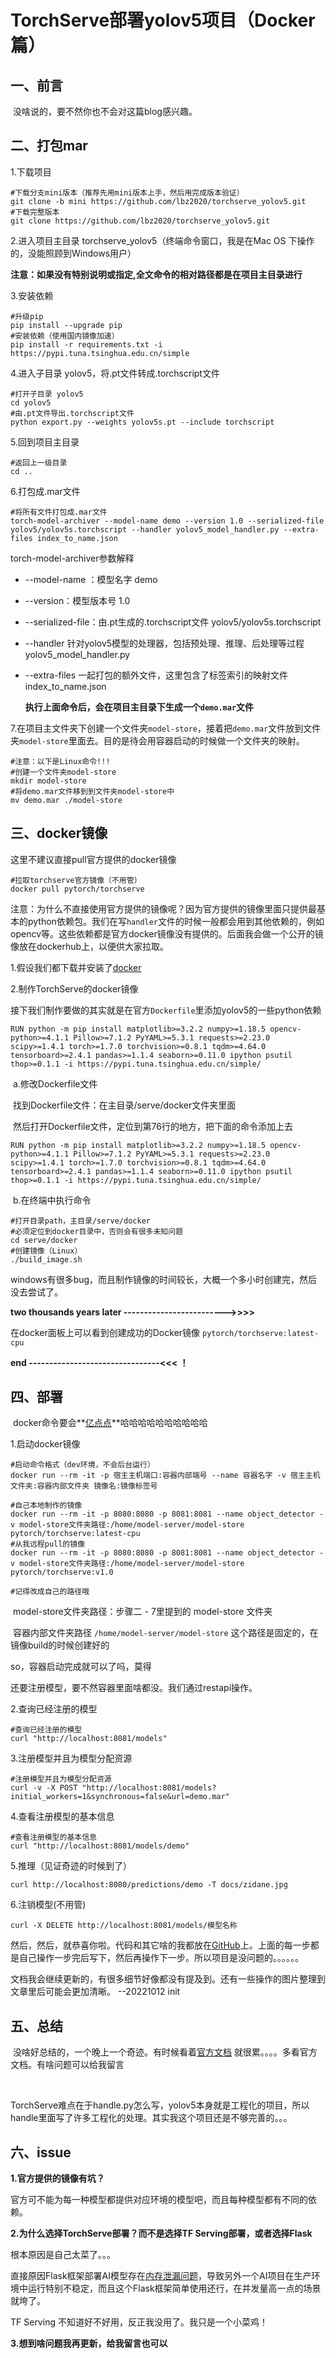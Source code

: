# TorchServe部署yolov5项目（Docker篇）



## 一、前言

​	没啥说的，要不然你也不会对这篇blog感兴趣。

## 二、打包mar

1.下载项目

```
#下载分支mini版本（推荐先用mini版本上手，然后用完成版本验证）
git clone -b mini https://github.com/lbz2020/torchserve_yolov5.git
#下载完整版本
git clone https://github.com/lbz2020/torchserve_yolov5.git
```

2.进入项目主目录 torchserve_yolov5（终端命令窗口，我是在Mac OS 下操作的，没能照顾到Windows用户）

​	**注意：如果没有特别说明或指定,全文命令的相对路径都是在项目主目录进行**

3.安装依赖

```
#升级pip
pip install --upgrade pip
#安装依赖（使用国内镜像加速）
pip install -r requirements.txt -i https://pypi.tuna.tsinghua.edu.cn/simple
```

4.进入子目录 yolov5，将.pt文件转成.torchscript文件

```
#打开子目录 yolov5
cd yolov5
#由.pt文件导出.torchscript文件
python export.py --weights yolov5s.pt --include torchscript
```

5.回到项目主目录

```
#返回上一级目录
cd ..
```

6.打包成.mar文件

```
#将所有文件打包成.mar文件
torch-model-archiver --model-name demo --version 1.0 --serialized-file yolov5/yolov5s.torchscript --handler yolov5_model_handler.py --extra-files index_to_name.json
```

torch-model-archiver参数解释

- --model-name ：模型名字 demo

- --version：模型版本号 1.0

- --serialized-file：由.pt生成的.torchscript文件 yolov5/yolov5s.torchscript

- --handler 针对yolov5模型的处理器，包括预处理、推理、后处理等过程 yolov5_model_handler.py

- --extra-files 一起打包的额外文件，这里包含了标签索引的映射文件 index_to_name.json

  **执行上面命令后，会在项目主目录下生成一个`demo.mar`文件**

7.在项目主文件夹下创建一个文件夹`model-store`，接着把`demo.mar`文件放到文件夹`model-store`里面去。目的是待会用容器启动的时候做一个文件夹的映射。

```
#注意：以下是Linux命令!!!
#创建一个文件夹model-store
mkdir model-store
#将demo.mar文件移到到文件夹model-store中
mv demo.mar ./model-store
```

## 三、docker镜像

这里不建议直接pull官方提供的docker镜像

```
#拉取torchserve官方镜像（不用管）
docker pull pytorch/torchserve
```

注意：为什么不直接使用官方提供的镜像呢？因为官方提供的镜像里面只提供最基本的python依赖包。我们在写`handler`文件的时候一般都会用到其他依赖的，例如opencv等。这些依赖都是官方docker镜像没有提供的。后面我会做一个公开的镜像放在dockerhub上，以便供大家拉取。



1.假设我们都下载并安装了[docker](https://www.docker.com/)

2.制作TorchServe的docker镜像

接下我们制作要做的其实就是在官方`Dockerfile`里添加yolov5的一些python依赖

```
RUN python -m pip install matplotlib>=3.2.2 numpy>=1.18.5 opencv-python>=4.1.1 Pillow>=7.1.2 PyYAML>=5.3.1 requests>=2.23.0 scipy>=1.4.1 torch>=1.7.0 torchvision>=0.8.1 tqdm>=4.64.0 tensorboard>=2.4.1 pandas>=1.1.4 seaborn>=0.11.0 ipython psutil thop>=0.1.1 -i https://pypi.tuna.tsinghua.edu.cn/simple/
```

​	a.修改Dockerfile文件

​		找到Dockerfile文件：在主目录/serve/docker文件夹里面

​		然后打开Dockerfile文件，定位到第76行的地方，把下面的命令添加上去

```
RUN python -m pip install matplotlib>=3.2.2 numpy>=1.18.5 opencv-python>=4.1.1 Pillow>=7.1.2 PyYAML>=5.3.1 requests>=2.23.0 scipy>=1.4.1 torch>=1.7.0 torchvision>=0.8.1 tqdm>=4.64.0 tensorboard>=2.4.1 pandas>=1.1.4 seaborn>=0.11.0 ipython psutil thop>=0.1.1 -i https://pypi.tuna.tsinghua.edu.cn/simple/
```

​	b.在终端中执行命令

```
#打开目录path，主目录/serve/docker
#必须定位到docker目录中，否则会有很多未知问题
cd serve/docker
#创建镜像（Linux）
./build_image.sh
```

​	windows有很多bug，而且制作镜像的时间较长，大概一个多小时创建完，然后没去尝试了。

**two thousands years later ------------------------->>>>**

在docker面板上可以看到创建成功的Docker镜像 `pytorch/torchserve:latest-cpu`

**end --------------------------------<<< ！**

## 四、部署

​		docker命令要会**[亿点点](https://www.runoob.com/docker/docker-command-manual.html)**哈哈哈哈哈哈哈哈哈哈

1.启动docker镜像

```
#启动命令格式（dev环境，不会后台运行）
docker run --rm -it -p 宿主主机端口:容器内部端号 --name 容器名字 -v 宿主主机文件夹:容器内部文件夹 镜像名:镜像标签号

#自己本地制作的镜像
docker run --rm -it -p 8080:8080 -p 8081:8081 --name object_detector -v model-store文件夹路径:/home/model-server/model-store pytorch/torchserve:latest-cpu
#从我远程pull的镜像
docker run --rm -it -p 8080:8080 -p 8081:8081 --name object_detector -v model-store文件夹路径:/home/model-server/model-store pytorch/torchserve:v1.0

#记得改成自己的路径哦
```

​	model-store文件夹路径：步骤二 - 7里提到的 model-store 文件夹

​	容器内部文件夹路径 `/home/model-server/model-store` 这个路径是固定的，在镜像build的时候创建好的



so，容器启动完成就可以了吗，莫得

还要注册模型，要不然容器里面啥都没。我们通过restapi操作。



2.查询已经注册的模型

```
#查询已经注册的模型
curl "http://localhost:8081/models"
```

3.注册模型并且为模型分配资源

```
#注册模型并且为模型分配资源
curl -v -X POST "http://localhost:8081/models?initial_workers=1&synchronous=false&url=demo.mar"
```

4.查看注册模型的基本信息

```
#查看注册模型的基本信息
curl "http://localhost:8081/models/demo"
```

5.推理（见证奇迹的时候到了）

```
curl http://localhost:8080/predictions/demo -T docs/zidane.jpg
```

6.注销模型(不用管)

```
curl -X DELETE http://localhost:8081/models/模型名称
```



然后，然后，就恭喜你啦。代码和其它啥的我都放在[GitHub](https://github.com/lbz2020/torchserve_yolov5.git)上。上面的每一步都是自己操作一步完后写下，然后再操作下一步。所以项目是没问题的。。。。。。



文档我会继续更新的，有很多细节好像都没有提及到。还有一些操作的图片整理到文章里后可能会更加清晰。	--20221012 init



## 五、总结

​	没啥好总结的，一个晚上一个奇迹。有时候看着[官方文档](https://github.com/pytorch/serve/tree/master/docs) 就很累。。。。多看官方文档。有啥问题可以给我留言

​	

​	TorchServe难点在于handle.py怎么写，yolov5本身就是工程化的项目，所以handle里面写了许多工程化的处理。其实我这个项目还是不够完善的。。。

## 六、issue

**1.官方提供的镜像有坑？**

官方可不能为每一种模型都提供对应环境的模型吧，而且每种模型都有不同的依赖。

**2.为什么选择TorchServe部署？而不是选择TF Serving部署，或者选择Flask**

根本原因是自己太菜了。。。

直接原因Flask框架部署AI模型存在[内存泄漏问题](https://zhuanlan.zhihu.com/p/441992730)，导致另外一个AI项目在生产环境中运行特别不稳定，而且这个Flask框架简单使用还行，在并发量高一点的场景就垮了。

TF Serving 不知道好不好用，反正我没用了。我只是一个小菜鸡！

**3.想到啥问题我再更新，给我留言也可以**



